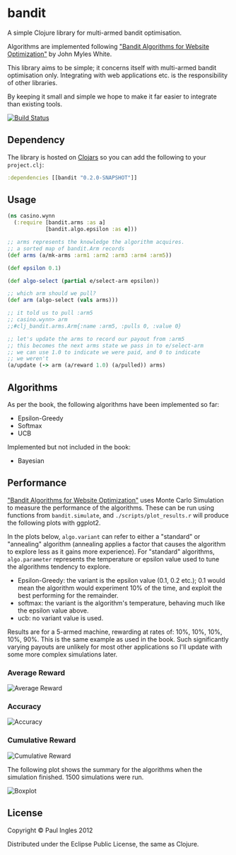 # bandit

A simple Clojure library for multi-armed bandit optimisation.

Algorithms are implemented following ["Bandit Algorithms for Website Optimization"](http://shop.oreilly.com/product/0636920027393.do) by John Myles White.

This library aims to be simple; it concerns itself with multi-armed bandit optimisation only. Integrating with web applications etc. is the responsibility of other libraries.

By keeping it small and simple we hope to make it far easier to integrate than existing tools.

[![Build Status](https://secure.travis-ci.org/pingles/bandit.png)](http://travis-ci.org/pingles/bandit)

## Dependency

The library is hosted on [Clojars](http://clojars.org) so you can add the following to your `project.clj`:

```clojure
:dependencies [[bandit "0.2.0-SNAPSHOT"]]
```

## Usage

```clojure
(ns casino.wynn
  (:require [bandit.arms :as a]
            [bandit.algo.epsilon :as e]))

;; arms represents the knowledge the algorithm acquires. 
;; a sorted map of bandit.Arm records
(def arms (a/mk-arms :arm1 :arm2 :arm3 :arm4 :arm5))

(def epsilon 0.1)

(def algo-select (partial e/select-arm epsilon))

;; which arm should we pull?
(def arm (algo-select (vals arms)))

;; it told us to pull :arm5
;; casino.wynn> arm
;;#clj_bandit.arms.Arm{:name :arm5, :pulls 0, :value 0}

;; let's update the arms to record our payout from :arm5
;; this becomes the next arms state we pass in to e/select-arm
;; we can use 1.0 to indicate we were paid, and 0 to indicate
;; we weren't
(a/update (-> arm (a/reward 1.0) (a/pulled)) arms)
```

## Algorithms

As per the book, the following algorithms have been implemented so far:

* Epsilon-Greedy
* Softmax
* UCB

Implemented but not included in the book:

* Bayesian

## Performance

["Bandit Algorithms for Website Optimization"](http://shop.oreilly.com/product/0636920027393.do) uses Monte Carlo Simulation to measure the performance of the algorithms. These can be run using functions from `bandit.simulate`, and `./scripts/plot_results.r` will produce the following plots with ggplot2.

In the plots below, `algo.variant` can refer to either a "standard" or "annealing" algorithm (annealing applies a factor that causes the algorithm to explore less as it gains more experience). For "standard" algorithms, `algo.parameter` represents the temperature or epsilon value used to tune the algorithms tendency to explore.

* Epsilon-Greedy: the variant is the epsilon value (0.1, 0.2 etc.); 0.1 would mean the algorithm would experiment 10% of the time, and exploit the best performing for the remainder.
* softmax: the variant is the algorithm's temperature, behaving much like the epsilon value above.
* ucb: no variant value is used.

Results are for a 5-armed machine, rewarding at rates of: 10%, 10%, 10%, 10%, 90%. This is the same example as used in the book. Such significantly varying payouts are unlikely for most other applications so I'll update with some more complex simulations later.

### Average Reward

![Average Reward](http://clojure.bandit.s3-external-3.amazonaws.com/avg_reward.png)

### Accuracy

![Accuracy](http://clojure.bandit.s3-external-3.amazonaws.com/accuracy.png)

### Cumulative Reward

![Cumulative Reward](http://clojure.bandit.s3-external-3.amazonaws.com/cumulative_reward.png)

The following plot shows the summary for the algorithms when the simulation finished. 1500 simulations were run.

![Boxplot](http://clojure.bandit.s3-external-3.amazonaws.com/algorithm_reward_boxplot.png)

## License

Copyright &copy; Paul Ingles 2012

Distributed under the Eclipse Public License, the same as Clojure.
